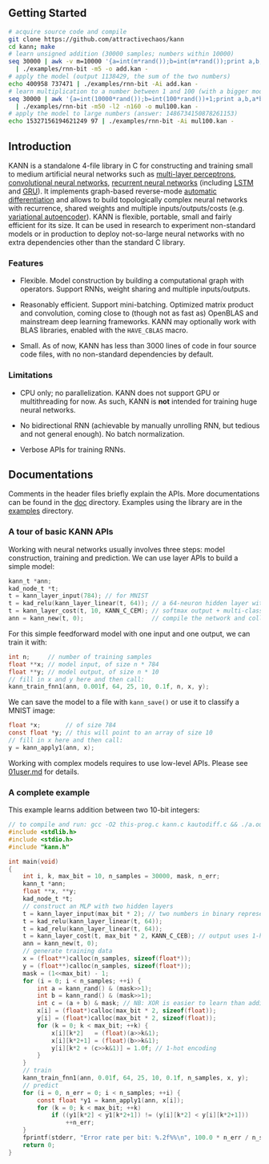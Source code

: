 ## Getting Started
```sh
# acquire source code and compile
git clone https://github.com/attractivechaos/kann
cd kann; make
# learn unsigned addition (30000 samples; numbers within 10000)
seq 30000 | awk -v m=10000 '{a=int(m*rand());b=int(m*rand());print a,b,a+b}' \
  | ./examples/rnn-bit -m5 -o add.kan -
# apply the model (output 1138429, the sum of the two numbers)
echo 400958 737471 | ./examples/rnn-bit -Ai add.kan -
# learn multiplication to a number between 1 and 100 (with a bigger model)
seq 30000 | awk '{a=int(10000*rand());b=int(100*rand())+1;print a,b,a*b}' \
  | ./examples/rnn-bit -m50 -l2 -n160 -o mul100.kan -
# apply the model to large numbers (answer: 1486734150878261153)
echo 15327156194621249 97 | ./examples/rnn-bit -Ai mul100.kan -
```

## Introduction

KANN is a standalone 4-file library in C for constructing and training small to
medium artificial neural networks such as [multi-layer perceptrons][mlp],
[convolutional neural networks][cnn], [recurrent neural networks][rnn]
(including [LSTM][lstm] and [GRU][gru]). It implements graph-based reverse-mode
[automatic differentiation][ad] and allows to build topologically complex
neural networks with recurrence, shared weights and multiple
inputs/outputs/costs (e.g. [variational autoencoder][vae]). KANN is flexible,
portable, small and fairly efficient for its size. It can be used in research
to experiment non-standard models or in production to deploy not-so-large
neural networks with no extra dependencies other than the standard C library.

### Features

* Flexible. Model construction by building a computational graph with
  operators. Support RNNs, weight sharing and multiple inputs/outputs.

* Reasonably efficient. Support mini-batching. Optimized matrix product and
  convolution, coming close to (though not as fast as) OpenBLAS and mainstream
  deep learning frameworks. KANN may optionally work with BLAS libraries,
  enabled with the `HAVE_CBLAS` macro.

* Small. As of now, KANN has less than 3000 lines of code in four source code
  files, with no non-standard dependencies by default.

### Limitations

* CPU only; no parallelization. KANN does not support GPU or multithreading for
  now. As such, KANN is **not** intended for training huge neural networks.

* No bidirectional RNN (achievable by manually unrolling RNN, but tedious and
  not general enough). No batch normalization.

* Verbose APIs for training RNNs.

## Documentations

Comments in the header files briefly explain the APIs. More documentations can
be found in the [doc](doc) directory. Examples using the library are in the
[examples](examples) directory.

### A tour of basic KANN APIs

Working with neural networks usually involves three steps: model construction,
training and prediction. We can use layer APIs to build a simple model:
```c
kann_t *ann;
kad_node_t *t;
t = kann_layer_input(784); // for MNIST
t = kad_relu(kann_layer_linear(t, 64)); // a 64-neuron hidden layer with ReLU activation
t = kann_layer_cost(t, 10, KANN_C_CEM); // softmax output + multi-class cross-entropy cost
ann = kann_new(t, 0);                   // compile the network and collate variables
```
For this simple feedforward model with one input and one output, we can train
it with:
```c
int n;     // number of training samples
float **x; // model input, of size n * 784
float **y; // model output, of size n * 10
// fill in x and y here and then call:
kann_train_fnn1(ann, 0.001f, 64, 25, 10, 0.1f, n, x, y);
```
We can save the model to a file with `kann_save()` or use it to classify a
MNIST image:
```c
float *x;       // of size 784
const float *y; // this will point to an array of size 10
// fill in x here and then call:
y = kann_apply1(ann, x);
```

Working with complex models requires to use low-level APIs. Please see
[01user.md](doc/01user.md) for details.

### A complete example

This example learns addition between two 10-bit integers:
```c
// to compile and run: gcc -O2 this-prog.c kann.c kautodiff.c && ./a.out
#include <stdlib.h>
#include <stdio.h>
#include "kann.h"

int main(void)
{
	int i, k, max_bit = 10, n_samples = 30000, mask, n_err;
	kann_t *ann;
	float **x, **y;
	kad_node_t *t;
	// construct an MLP with two hidden layers
	t = kann_layer_input(max_bit * 2); // two numbers in binary representation
	t = kad_relu(kann_layer_linear(t, 64));
	t = kad_relu(kann_layer_linear(t, 64));
	t = kann_layer_cost(t, max_bit * 2, KANN_C_CEB); // output uses 1-hot encoding
	ann = kann_new(t, 0);
	// generate training data
	x = (float**)calloc(n_samples, sizeof(float*));
	y = (float**)calloc(n_samples, sizeof(float*));
	mask = (1<<max_bit) - 1;
	for (i = 0; i < n_samples; ++i) {
		int a = kann_rand() & (mask>>1);
		int b = kann_rand() & (mask>>1);
		int c = (a + b) & mask; // NB: XOR is easier to learn than addition
		x[i] = (float*)calloc(max_bit * 2, sizeof(float));
		y[i] = (float*)calloc(max_bit * 2, sizeof(float));
		for (k = 0; k < max_bit; ++k) {
			x[i][k*2]   = (float)(a>>k&1);
			x[i][k*2+1] = (float)(b>>k&1);
			y[i][k*2 + (c>>k&1)] = 1.0f; // 1-hot encoding
		}
	}
	// train
	kann_train_fnn1(ann, 0.01f, 64, 25, 10, 0.1f, n_samples, x, y);
	// predict
	for (i = 0, n_err = 0; i < n_samples; ++i) {
		const float *y1 = kann_apply1(ann, x[i]);
		for (k = 0; k < max_bit; ++k)
			if ((y1[k*2] < y1[k*2+1]) != (y[i][k*2] < y[i][k*2+1]))
				++n_err;
	}
	fprintf(stderr, "Error rate per bit: %.2f%%\n", 100.0 * n_err / n_samples / max_bit);
	return 0;
}
```

[mlp]: https://en.wikipedia.org/wiki/Multilayer_perceptron
[cnn]: https://en.wikipedia.org/wiki/Convolutional_neural_network
[rnn]: https://en.wikipedia.org/wiki/Recurrent_neural_network
[gru]: https://en.wikipedia.org/wiki/Gated_recurrent_unit
[lstm]: https://en.wikipedia.org/wiki/Long_short-term_memory
[ad]: https://en.wikipedia.org/wiki/Automatic_differentiation
[dh]: https://en.wikipedia.org/wiki/Dependency_hell
[ae]: https://en.wikipedia.org/wiki/Autoencoder
[vae]: https://en.wikipedia.org/wiki/Autoencoder#Variational_autoencoder_.28VAE.29
